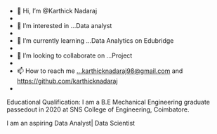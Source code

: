 - 👋 Hi, I’m @Karthick Nadaraj
- 
- 👀 I’m interested in ...Data analyst
- 
- 🌱 I’m currently learning ...Data Analytics on Edubridge 
-  
- 💞️ I’m looking to collaborate on ...Project
- 
- 📫 How to reach me ...karthicknadaraj98@gmail.com and https://github.com/karthicknadaraj
- 

Educational Qualification:
       I am a B.E Mechanical Engineering graduate passedout in 2020 at 
       SNS College of Engineering, Coimbatore.
       
I am an aspiring Data Analyst| Data Scientist

<!---
karthicknadaraj/karthicknadaraj is a ✨ special ✨ repository because its `README.md` (this file) appears on your GitHub profile.
You can click the Preview link to take a look at your changes.
--->
